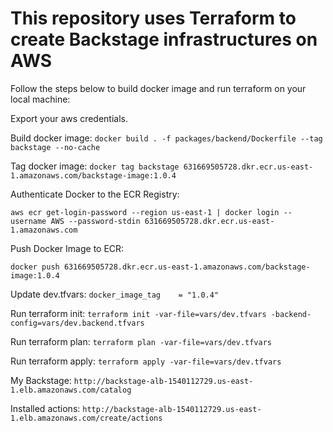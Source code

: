 # This repository uses Terraform to create Backstage infrastructures on AWS

Follow the steps below to build docker image and run terraform on your local machine:

Export your aws credentials.


Build docker image: `docker build . -f packages/backend/Dockerfile --tag backstage --no-cache`

Tag docker image: `docker tag backstage 631669505728.dkr.ecr.us-east-1.amazonaws.com/backstage-image:1.0.4`

Authenticate Docker to the ECR Registry:

`aws ecr get-login-password --region us-east-1 | docker login --username AWS --password-stdin 631669505728.dkr.ecr.us-east-1.amazonaws.com`

Push Docker Image to ECR:

`docker push 631669505728.dkr.ecr.us-east-1.amazonaws.com/backstage-image:1.0.4`

Update dev.tfvars: `docker_image_tag    = "1.0.4"` 

Run terraform init: 
`terraform init -var-file=vars/dev.tfvars -backend-config=vars/dev.backend.tfvars`

Run terraform plan: 
`terraform plan -var-file=vars/dev.tfvars`

Run terraform apply: 
`terraform apply -var-file=vars/dev.tfvars`

My Backstage: `http://backstage-alb-1540112729.us-east-1.elb.amazonaws.com/catalog`

Installed actions: `http://backstage-alb-1540112729.us-east-1.elb.amazonaws.com/create/actions`
